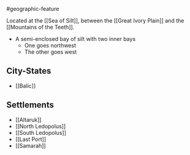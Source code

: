 #geographic-feature

Located at the [[Sea of Silt]], between the [[Great Ivory Plain]] and the [[Mountains of the Teeth]].

- A semi-enclosed bay of silt with two inner bays
	- One goes northwest
	- The other goes west

## City-States
- [[Balic]]

## Settlements
- [[Altaruk]]
- [[North Ledopolus]]
- [[South Ledopolus]]
- [[Last Port]]
- [[Samarah]]